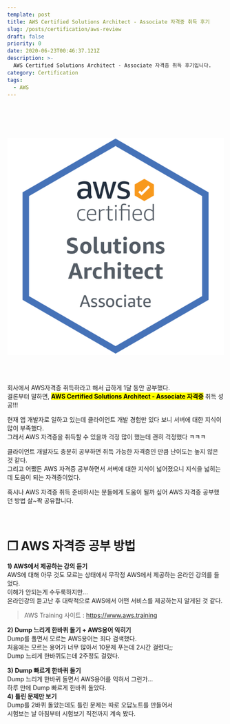 ```yaml
---
template: post
title: AWS Certified Solutions Architect - Associate 자격증 취득 후기
slug: /posts/certification/aws-review
draft: false
priority: 0
date: 2020-06-23T00:46:37.121Z
description: >-
  AWS Certified Solutions Architect - Associate 자격증 취득 후기입니다.
category: Certification
tags:
  - AWS
---
```


<br></br>

​<center>
​![](/media/aws-certified-solutions-architect-associate.png)
</center>
<br></br>

회사에서 AWS자격증 취득하라고 해서 급하게 1달 동안 공부했다.  
결론부터 말하면, <mark>**AWS Certified Solutions Architect - Associate 자격증**</mark> 취득 성공!!!

현재 앱 개발자로 일하고 있는데 클라이언트 개발 경험만 있다 보니 서버에 대한 지식이 많이 부족했다.  
그래서 AWS 자격증을 취득할 수 있을까 걱정 많이 했는데 괜히 걱정했다 ㅋㅋㅋ  

클라이언트 개발자도 충분히 공부하면 취득 가능한 자격증인 만큼 난이도는 높지 않은 것 같다.  
그리고 어쨌든 AWS 자격증 공부하면서 서버에 대한 지식이 넓어졌으니 지식을 넓히는 데 도움이 되는 자격증이었다.

혹시나 AWS 자격증 취득 준비하시는 분들에게 도움이 될까 싶어 AWS 자격증 공부했던 방법 살~짝 공유합니다.   
<br></br>





# **❐ AWS 자격증 공부 방법**
**1) AWS에서 제공하는 강의 듣기**  
AWS에 대해 아무 것도 모르는 상태에서 무작정 AWS에서 제공하는 온라인 강의를 들었다.  
이해가 안되는게 수두룩하지만...  
온라인강의 듣고난 후 대략적으로 AWS에서 어떤 서비스를 제공하는지 알게된 것 같다.  
> AWS Training 사이트 : https://www.aws.training  

**2) Dump 느리게 한바퀴 돌기 + AWS용어 익히기**  
Dump를 풀면서 모르는 AWS용어는 죄다 검색했다.  
처음에는 모르는 용어가 너무 많아서 10문제 푸는데 2시간 걸렸다;;  
Dump 느리게 한바퀴도는데 2주정도 걸렸다.  

**3) Dump 빠르게 한바퀴 돌기**  
Dump 느리게 한바퀴 돌면서 AWS용어를 익혀서 그런가...  
하루 만에 Dump 빠르게 한바퀴 돌았다.  
​
**4) 틀린 문제만 보기**  
Dump를 2바퀴 돌았는데도 틀린 문제는 따로 오답노트를 만들어서  
시험보는 날 아침부터 시험보기 직전까지 계속 봤다.  

<br></br>